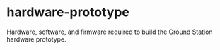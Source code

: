 # hardware-prototype

Hardware, software, and firmware required to build the Ground Station hardware prototype. 
